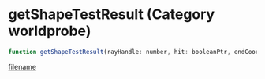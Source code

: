 # getShapeTestResult (Category worldprobe)

```js
function getShapeTestResult(rayHandle: number, hit: booleanPtr, endCoords: vectorPtr, surfaceNormal: vectorPtr, entityHit: intPtr): Array
```

[filename](getShapeTestResult_m.md ':include')